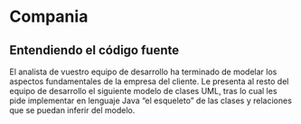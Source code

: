 # Compania

## Entendiendo el código fuente

El analista de vuestro equipo de desarrollo ha terminado de modelar los aspectos
fundamentales de la empresa del cliente. Le presenta al resto del equipo de desarrollo
el siguiente modelo de clases UML, tras lo cual les pide implementar en lenguaje Java
“el esqueleto” de las clases y relaciones que se puedan inferir del modelo.

